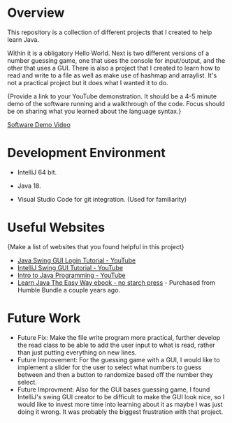 # Overview

This repository is a collection of different projects that I created to help learn Java.

Within it is a obligatory Hello World. Next is two different versions of a number guessing game, one that uses the console for input/output, and the other that uses a GUI. There is also a project that I created to learn how to read and write to a file as well as make use of hashmap and arraylist. It's not a practical project but it does what I wanted it to do.

{Provide a link to your YouTube demonstration.  It should be a 4-5 minute demo of the software running and a walkthrough of the code.  Focus should be on sharing what you learned about the language syntax.}

[Software Demo Video](http://youtube.link.goes.here)

# Development Environment

* IntelliJ 64 bit.

* Java 18.

* Visual Studio Code for git integration. (Used for familiarity)

# Useful Websites

{Make a list of websites that you found helpful in this project}
* [Java Swing GUI Login Tutorial - YouTube](https://www.youtube.com/watch?v=EcdbEax46bA)
* [IntelliJ Swing GUI Tutorial - YouTube](https://www.youtube.com/watch?v=5vSyylPPEko)
* [Intro to Java Programming - YouTube](https://www.youtube.com/watch?v=GoXwIVyNvX0&t=11484s)
* [Learn Java The Easy Way ebook - no starch press](https://nostarch.com/learnjava)  - Purchased from Humble Bundle a couple years ago.

# Future Work


* Future Fix: Make the file write program more practical, further develop the read class to be able to add the user input to what is read, rather than just putting everything on new lines.
* Future Improvement: For the guessing game with a GUI, I would like to implement a slider for the user to select what numbers to guess between and then a button to randomize based off the number they select. 
* Future Improvment: Also for the GUI bases guessing game, I found IntelliJ's swing GUI creator to be difficult to make the GUI look nice, so I would like to invest more time into learning about it as maybe I was just doing it wrong. It was probably the biggest frustration with that project.